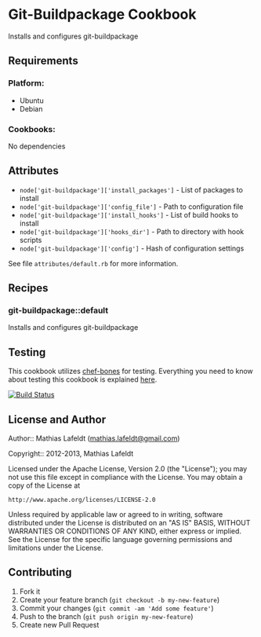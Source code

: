 Git-Buildpackage Cookbook
=========================

Installs and configures git-buildpackage

Requirements
------------

### Platform:

* Ubuntu
* Debian

### Cookbooks:

No dependencies

Attributes
----------

- `node['git-buildpackage']['install_packages']` - List of packages to install
- `node['git-buildpackage']['config_file']` - Path to configuration file
- `node['git-buildpackage']['install_hooks']` - List of build hooks to install
- `node['git-buildpackage']['hooks_dir']` - Path to directory with hook scripts
- `node['git-buildpackage']['config']` - Hash of configuration settings

See file `attributes/default.rb` for more information.

Recipes
-------

### git-buildpackage::default

Installs and configures git-buildpackage

Testing
-------

This cookbook utilizes [chef-bones] for testing. Everything you need to know
about testing this cookbook is explained [here][chef-bones-testing].

[![Build Status](https://travis-ci.org/mlafeldt/gbp-cookbook.png?branch=master)](https://travis-ci.org/mlafeldt/gbp-cookbook)

License and Author
------------------

Author:: Mathias Lafeldt (<mathias.lafeldt@gmail.com>)

Copyright:: 2012-2013, Mathias Lafeldt

Licensed under the Apache License, Version 2.0 (the "License");
you may not use this file except in compliance with the License.
You may obtain a copy of the License at

    http://www.apache.org/licenses/LICENSE-2.0

Unless required by applicable law or agreed to in writing, software
distributed under the License is distributed on an "AS IS" BASIS,
WITHOUT WARRANTIES OR CONDITIONS OF ANY KIND, either express or implied.
See the License for the specific language governing permissions and
limitations under the License.

Contributing
------------

1. Fork it
2. Create your feature branch (`git checkout -b my-new-feature`)
3. Commit your changes (`git commit -am 'Add some feature'`)
4. Push to the branch (`git push origin my-new-feature`)
5. Create new Pull Request


[chef-bones]: https://github.com/mlafeldt/chef-bones
[chef-bones-testing]: https://github.com/mlafeldt/chef-bones/blob/master/TESTING.md

